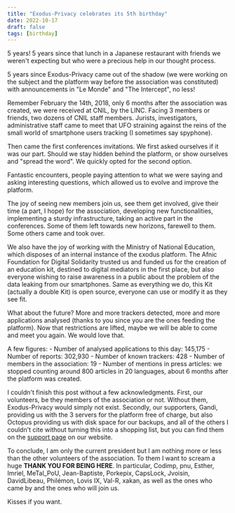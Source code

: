 ```yaml
---
title: "Exodus-Privacy celebrates its 5th birthday"
date: 2022-10-17
draft: false
tags: [birthday]
---
```


5 years! 5 years since that lunch in a Japanese restaurant with friends we weren't expecting but who were a precious help in our thought process.

5 years since Exodus-Privacy came out of the shadow (we were working on the subject and the platform way before the association was constituted) with announcements in "Le Monde" and "The Intercept", no less!

Remember February the 14th, 2018, only 6 months after the association was created, we were received at CNIL, by the LINC. Facing 3 members or friends, two dozens of CNIL staff members. Jurists, investigators, administrative staff came to meet that UFO straining against the reins of the small world of smartphone users tracking (I sometimes say spyphone).

Then came the first conferences invitations. We first asked ourselves if it was our part. Should we stay hidden behind the platform, or show ourselves and "spread the word". We quickly opted for the second option.

Fantastic encounters, people paying attention to what we were saying and asking interesting questions, which allowed us to evolve and improve the platform.

The joy of seeing new members join us, see them get involved, give their time (a part, I hope) for the association, developing new functionalities, implementing a sturdy infrastructure, taking an active part in the conferences. Some of them left towards new horizons, farewell to them. Some others came and took over.

We also have the joy of working with the Ministry of National Education, which disposes of an internal instance of the εxodus platform.
The Afnic Foundation for Digital Solidarity trusted us and funded us for the creation of an education kit, destined to digital mediators in the first place, but also everyone wishing to raise awareness in a public about the problem of the data leaking from our smartphones.
Same as everything we do, this Kit (actually a double Kit) is open source, everyone can use or modify it as they see fit.

What about the future? More and more trackers detected, more and more applications analysed (thanks to you since you are the ones feeding the platform). Now that restrictions are lifted, maybe we will be able to come and meet you again. We would love that.

A few figures:
    - Number of analysed applications to this day: 145,175
    - Number of reports: 302,930
    - Number of known trackers: 428
    - Number of members in the association: 19
    - Number of mentions in press articles: we stopped counting around 800 articles in 20 languages, about 6 months after the platform was created.

I couldn't finish this post without a few acknowledgments. First, our volunteers, be they members of the association or not. Without them, Exodus-Privacy would simply not exist. Secondly, our supporters, Gandi, providing us with the 3 servers for the platform free of charge, but also Octopus providing us with disk space for our backups, and all of the others I couldn't cite without turning this into a shopping list, but you can find them on the [support page](https://exodus-privacy.eu.org/en/page/supporters/) on our website.

To conclude, I am only the current president but I am nothing more or less than the other volunteers of the association. To them I want to scream a huge **THANK YOU FOR BEING HERE**. In particular, Codimp, pnu, Esther, Imriel, MeTal_PoU, Jean-Baptiste, Porkepix, CapsLock, Jvoisin, DavidLibeau, Philémon, Lovis IX, Val-R, xakan, as well as the ones who came by and the ones who will join us.

Kisses if you want.
